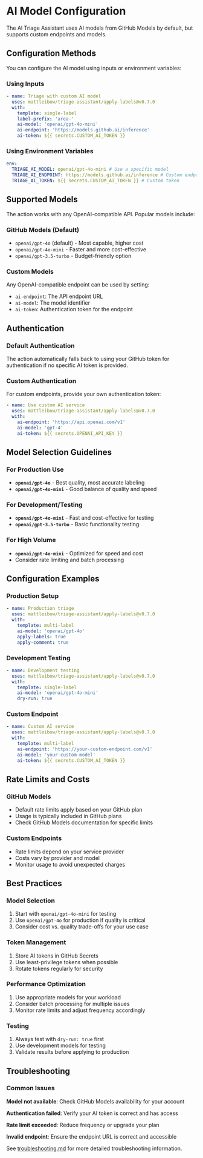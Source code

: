 # AI Model Configuration

The AI Triage Assistant uses AI models from GitHub Models by default, but supports custom endpoints and models.

## Configuration Methods

You can configure the AI model using inputs or environment variables:

### Using Inputs

```yaml
- name: Triage with custom AI model
  uses: mattleibow/triage-assistant/apply-labels@v0.7.0
  with:
    template: single-label
    label-prefix: 'area-'
    ai-model: 'openai/gpt-4o-mini'
    ai-endpoint: 'https://models.github.ai/inference'
    ai-token: ${{ secrets.CUSTOM_AI_TOKEN }}
```

### Using Environment Variables

```yaml
env:
  TRIAGE_AI_MODEL: openai/gpt-4o-mini # Use a specific model
  TRIAGE_AI_ENDPOINT: https://models.github.ai/inference # Custom endpoint
  TRIAGE_AI_TOKEN: ${{ secrets.CUSTOM_AI_TOKEN }} # Custom token
```

## Supported Models

The action works with any OpenAI-compatible API. Popular models include:

### GitHub Models (Default)

- `openai/gpt-4o` (default) - Most capable, higher cost
- `openai/gpt-4o-mini` - Faster and more cost-effective
- `openai/gpt-3.5-turbo` - Budget-friendly option

### Custom Models

Any OpenAI-compatible endpoint can be used by setting:

- `ai-endpoint`: The API endpoint URL
- `ai-model`: The model identifier
- `ai-token`: Authentication token for the endpoint

## Authentication

### Default Authentication

The action automatically falls back to using your GitHub token for authentication if no specific AI token is provided.

### Custom Authentication

For custom endpoints, provide your own authentication token:

```yaml
- name: Use custom AI service
  uses: mattleibow/triage-assistant/apply-labels@v0.7.0
  with:
    ai-endpoint: 'https://api.openai.com/v1'
    ai-model: 'gpt-4'
    ai-token: ${{ secrets.OPENAI_API_KEY }}
```

## Model Selection Guidelines

### For Production Use

- **`openai/gpt-4o`** - Best quality, most accurate labeling
- **`openai/gpt-4o-mini`** - Good balance of quality and speed

### For Development/Testing

- **`openai/gpt-4o-mini`** - Fast and cost-effective for testing
- **`openai/gpt-3.5-turbo`** - Basic functionality testing

### For High Volume

- **`openai/gpt-4o-mini`** - Optimized for speed and cost
- Consider rate limiting and batch processing

## Configuration Examples

### Production Setup

```yaml
- name: Production triage
  uses: mattleibow/triage-assistant/apply-labels@v0.7.0
  with:
    template: multi-label
    ai-model: 'openai/gpt-4o'
    apply-labels: true
    apply-comment: true
```

### Development Testing

```yaml
- name: Development testing
  uses: mattleibow/triage-assistant/apply-labels@v0.7.0
  with:
    template: single-label
    ai-model: 'openai/gpt-4o-mini'
    dry-run: true
```

### Custom Endpoint

```yaml
- name: Custom AI service
  uses: mattleibow/triage-assistant/apply-labels@v0.7.0
  with:
    template: multi-label
    ai-endpoint: 'https://your-custom-endpoint.com/v1'
    ai-model: 'your-custom-model'
    ai-token: ${{ secrets.CUSTOM_AI_TOKEN }}
```

## Rate Limits and Costs

### GitHub Models

- Default rate limits apply based on your GitHub plan
- Usage is typically included in GitHub plans
- Check GitHub Models documentation for specific limits

### Custom Endpoints

- Rate limits depend on your service provider
- Costs vary by provider and model
- Monitor usage to avoid unexpected charges

## Best Practices

### Model Selection

1. Start with `openai/gpt-4o-mini` for testing
2. Use `openai/gpt-4o` for production if quality is critical
3. Consider cost vs. quality trade-offs for your use case

### Token Management

1. Store AI tokens in GitHub Secrets
2. Use least-privilege tokens when possible
3. Rotate tokens regularly for security

### Performance Optimization

1. Use appropriate models for your workload
2. Consider batch processing for multiple issues
3. Monitor rate limits and adjust frequency accordingly

### Testing

1. Always test with `dry-run: true` first
2. Use development models for testing
3. Validate results before applying to production

## Troubleshooting

### Common Issues

**Model not available**: Check GitHub Models availability for your account

**Authentication failed**: Verify your AI token is correct and has access

**Rate limit exceeded**: Reduce frequency or upgrade your plan

**Invalid endpoint**: Ensure the endpoint URL is correct and accessible

See [troubleshooting.md](troubleshooting.md) for more detailed troubleshooting information.
